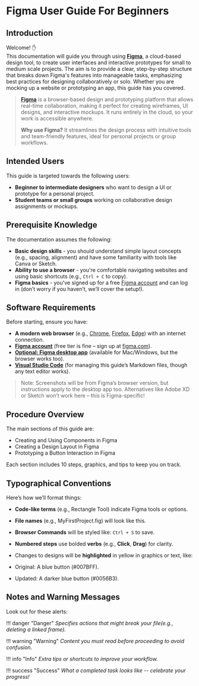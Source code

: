 # Figma User Guide For Beginners

## Introduction

Welcome! :raised_hand:  
This documentation will guide you through using [**Figma**](https://www.figma.com/), a cloud-based design tool, to create user interfaces and interactive prototypes for small to medium scale projects. The aim is to provide a clear, step-by-step structure that breaks down Figma's features into manageable tasks, emphasizing best practices for designing collaboratively or solo. Whether you are mocking up a website or prototyping an app, this guide has you covered.

>[**Figma**](https://www.figma.com/) is a browser-based design and prototyping platform that allows real-time collaboration, making it perfect for creating wireframes, UI designs, and interactive mockups. It runs entirely in the cloud, so your work is accessible anywhere.
>
>**Why use Figma?** It streamlines the design process with intuitive tools and team-friendly features, ideal for personal projects or group workflows.

## Intended Users

This guide is targeted towards the following users:

- **Beginner to intermediate designers** who want to design a UI or prototype for a personal project.
- **Student teams or small groups** working on collaborative design assignments or mockups.

## Prerequisite Knowledge

The documentation assumes the following:

- **Basic design skills** - you should understand simple layout concepts (e.g., spacing, alignment) and have some familiarity with tools like Canva or Sketch.
- **Ability to use a browser** - you're comfortable navigating websites and using basic shortcuts (e.g., `Ctrl + C` to copy).
- **Figma basics** - you've signed up for a free [Figma account](https://www.figma.com/pricing/) and can log in (don’t worry if you haven’t, we’ll cover the setup!).

## Software Requirements

Before starting, ensure you have:

- **A modern web browser** (e.g., [Chrome](https://www.google.com/intl/en_ca/chrome/), [Firefox](https://www.mozilla.org/en-CA/firefox/new/), [Edge](https://www.microsoft.com/en-us/edge/download?form=MA13FJ)) with an internet connection.
- [**Figma account**](https://www.figma.com/signup) (free tier is fine – sign up at [figma.com](https://www.figma.com)).
- [**Optional: Figma desktop app**](https://www.figma.com/downloads/) (available for Mac/Windows, but the browser works too).
- [**Visual Studio Code**](https://code.visualstudio.com/download) (for managing this guide’s Markdown files, though any text editor works).

>Note: Screenshots will be from Figma’s browser version, but instructions apply to the desktop app too. Alternatives like Adobe XD or Sketch won’t work here – this is Figma-specific!

## Procedure Overview

The main sections of this guide are:

- Creating and Using Components in Figma
- Creating a Design Layout in Figma
- Prototyping a Button Interaction in Figma

Each section includes 10 steps, graphics, and tips to keep you on track.

## Typographical Conventions

Here’s how we’ll format things:

- **Code-like terms** (e.g., Rectangle Tool) indicate Figma tools or options.
- **File names** (e.g., MyFirstProject.fig) will look like this.
- **Browser Commands** will be styled like: `Ctrl + S` to save.
- **Numbered steps** use bolded **verbs** (e.g., **Click**, **Drag**) for clarity.
- Changes to designs will be **highlighted** in yellow in graphics or text, like:

- Original: A blue button (#007BFF).
- Updated: A darker blue button (#0056B3).

## Notes and Warning Messages

Look out for these alerts:

!!! danger "Danger"
    *Specifies actions that might break your file(e.g., deleting a linked frame).*

!!! warning "Warning"
    *Content you must read before proceeding to avoid confusion.*

!!! info "Info"
    *Extra tips or shortcuts to improve your workflow.*

!!! success "Success"
    *What a completed task looks like -- celebrate your progress!*